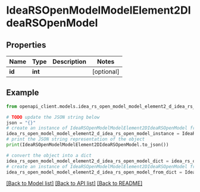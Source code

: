 # IdeaRSOpenModelModelElement2DIdeaRSOpenModel


## Properties

Name | Type | Description | Notes
------------ | ------------- | ------------- | -------------
**id** | **int** |  | [optional] 

## Example

```python
from openapi_client.models.idea_rs_open_model_model_element2_d_idea_rs_open_model import IdeaRSOpenModelModelElement2DIdeaRSOpenModel

# TODO update the JSON string below
json = "{}"
# create an instance of IdeaRSOpenModelModelElement2DIdeaRSOpenModel from a JSON string
idea_rs_open_model_model_element2_d_idea_rs_open_model_instance = IdeaRSOpenModelModelElement2DIdeaRSOpenModel.from_json(json)
# print the JSON string representation of the object
print(IdeaRSOpenModelModelElement2DIdeaRSOpenModel.to_json())

# convert the object into a dict
idea_rs_open_model_model_element2_d_idea_rs_open_model_dict = idea_rs_open_model_model_element2_d_idea_rs_open_model_instance.to_dict()
# create an instance of IdeaRSOpenModelModelElement2DIdeaRSOpenModel from a dict
idea_rs_open_model_model_element2_d_idea_rs_open_model_from_dict = IdeaRSOpenModelModelElement2DIdeaRSOpenModel.from_dict(idea_rs_open_model_model_element2_d_idea_rs_open_model_dict)
```
[[Back to Model list]](../README.md#documentation-for-models) [[Back to API list]](../README.md#documentation-for-api-endpoints) [[Back to README]](../README.md)


